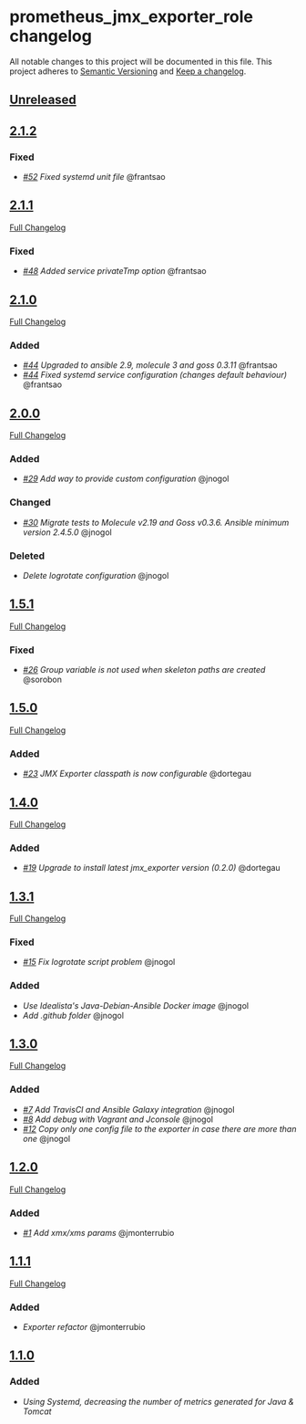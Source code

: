 # prometheus_jmx_exporter_role changelog

All notable changes to this project will be documented in this file.
This project adheres to [Semantic Versioning](http://semver.org/) and [Keep a changelog](https://github.com/olivierlacan/keep-a-changelog).


## [Unreleased](https://github.com/idealista/prometheus_jmx_exporter_role/tree/develop)

## [2.1.2](https://github.com/idealista/prometheus_jmx_exporter_role/tree/2.1.2)
### Fixed
- *[#52](https://github.com/idealista/prometheus_jmx_exporter_role/issues/52) Fixed systemd unit file* @frantsao

## [2.1.1](https://github.com/idealista/prometheus_jmx_exporter_role/tree/2.1.1)
[Full Changelog](https://github.com/idealista/prometheus_jmx_exporter_role/compare/2.1.0...2.1.1)
### Fixed
- *[#48](https://github.com/idealista/prometheus_jmx_exporter_role/issues/48) Added service privateTmp option* @frantsao

## [2.1.0](https://github.com/idealista/prometheus_jmx_exporter_role/tree/2.1.0)
[Full Changelog](https://github.com/idealista/prometheus_jmx_exporter_role/compare/2.0.0...2.1.0)
### Added
- *[#44](https://github.com/idealista/prometheus_jmx_exporter_role/issues/44) Upgraded to ansible 2.9, molecule 3 and goss 0.3.11* @frantsao
- *[#44](https://github.com/idealista/prometheus_node_exporter_role/issues/44) Fixed systemd service configuration (changes default behaviour)* @frantsao

## [2.0.0](https://github.com/idealista/prometheus_jmx_exporter_role/tree/2.0.0)
[Full Changelog](https://github.com/idealista/prometheus_jmx_exporter_role/compare/1.5.1...2.0.0)
### Added
- *[#29](https://github.com/idealista/prometheus_jmx_exporter_role/issues/29) Add way to provide custom configuration* @jnogol

### Changed
- *[#30](https://github.com/idealista/prometheus_jmx_exporter_role/issues/30) Migrate tests to Molecule v2.19 and Goss v0.3.6. Ansible minimum version 2.4.5.0* @jnogol

### Deleted
- *Delete logrotate configuration* @jnogol

## [1.5.1](https://github.com/idealista/prometheus_jmx_exporter_role/tree/1.5.1)
[Full Changelog](https://github.com/idealista/prometheus_jmx_exporter_role/compare/1.5.0...1.5.1)
### Fixed
- *[#26](https://github.com/idealista/prometheus_jmx_exporter_role/issues/26) Group variable is not used when skeleton paths are created* @sorobon

## [1.5.0](https://github.com/idealista/prometheus_jmx_exporter_role/tree/1.5.0)
[Full Changelog](https://github.com/idealista/prometheus_jmx_exporter_role/compare/1.4.0...1.5.0)
### Added
- *[#23](https://github.com/idealista/prometheus_jmx_exporter_role/issues/23) JMX Exporter classpath is now configurable* @dortegau

## [1.4.0](https://github.com/idealista/prometheus_jmx_exporter_role/tree/1.4.0)
[Full Changelog](https://github.com/idealista/prometheus_jmx_exporter_role/compare/1.3.1...1.4.0)
### Added
- *[#19](https://github.com/idealista/prometheus_jmx_exporter_role/issues/19) Upgrade to install latest jmx_exporter version (0.2.0)* @dortegau

## [1.3.1](https://github.com/idealista/prometheus_jmx_exporter_role/tree/1.3.1)
[Full Changelog](https://github.com/idealista/prometheus_jmx_exporter_role/compare/1.3.0...1.3.1)
### Fixed
- *[#15](https://github.com/idealista/prometheus_jmx_exporter_role/issues/15) Fix logrotate script problem* @jnogol

### Added
- *Use Idealista's Java-Debian-Ansible Docker image* @jnogol
- *Add .github folder* @jnogol

## [1.3.0](https://github.com/idealista/prometheus_jmx_exporter_role/tree/1.3.0)
[Full Changelog](https://github.com/idealista/prometheus_jmx_exporter_role/compare/1.2.0...1.3.0)
### Added
- *[#7](https://github.com/idealista/prometheus_jmx_exporter_role/issues/7) Add TravisCI and Ansible Galaxy integration* @jnogol
- *[#8](https://github.com/idealista/prometheus_jmx_exporter_role/issues/8) Add debug with Vagrant and Jconsole* @jnogol
- *[#12](https://github.com/idealista/prometheus_jmx_exporter_role/issues/12) Copy only one config file to the exporter in case there are more than one* @jnogol

## [1.2.0](https://github.com/idealista/prometheus_jmx_exporter_role/tree/1.2.0)
[Full Changelog](https://github.com/idealista/prometheus_jmx_exporter_role/compare/1.1.1...1.2.0)
### Added
- *[#1](https://github.com/idealista/prometheus_jmx_exporter_role/issues/1) Add xmx/xms params* @jmonterrubio

## [1.1.1](https://github.com/idealista/prometheus_jmx_exporter_role/tree/1.1.1)
[Full Changelog](https://github.com/idealista/prometheus_jmx_exporter_role/compare/1.1.0...1.1.1)
### Added
- *Exporter refactor* @jmonterrubio

## [1.1.0](https://github.com/idealista/prometheus_jmx_exporter_role/tree/1.1.0)
### Added
- *Using Systemd, decreasing the number of metrics generated for Java & Tomcat*
